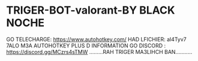 # TRIGER-BOT-valorant-BY BLACK NOCHE
GO TELECHARGE: https://www.autohotkey.com/
HAD LFICHIER: al4Tyv7 7ALO M3A AUTOHOTKEY
PLUS D INFORMATION GO DISCORD :
https://discord.gg/MCzrs4sTMW
.........RAH TRIGER MA3LIHCH BAN...........
